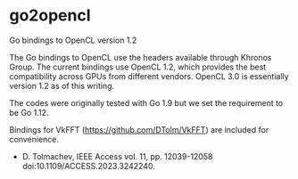 # go2opencl
Go bindings to OpenCL version 1.2

The Go bindings to OpenCL use the headers available through Khronos Group.
The current bindings use OpenCL 1.2, which provides the best compatibility
across GPUs from different vendors. OpenCL 3.0 is essentially version 1.2
as of this writing.

The codes were originally tested with Go 1.9 but we set the requirement to
be Go 1.12.

Bindings for VkFFT (https://github.com/DTolm/VkFFT) are included for
convenience.

- D. Tolmachev, IEEE Access vol. 11, pp. 12039-12058
  doi:10.1109/ACCESS.2023.3242240.

